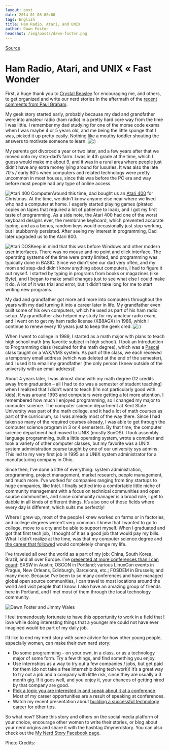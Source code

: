 ```yaml
---
layout: post
date: 2014-01-08 00:00
tags: English
title: Ham Radio, Atari, and UNIX
author: Dawn Foster
headshot: /img/posts/dawn-foster.png
---
```


[Source](http://fastwonderblog.com/2014/01/08/my-nerd-story-ham-radio-atari-and-unix/ "Permalink to Ham Radio, Atari, and UNIX « Fast Wonder")

# Ham Radio, Atari, and UNIX « Fast Wonder

First, a huge thank you to [Crystal Beasley][1] for encouraging me, and others, to get organized and write our nerd stories in the aftermath of the [recent comments from Paul Graham][2].

My geek story started early, probably because my dad and grandfather were into amateur radio (ham radio) in a pretty hard core way from the time I was little. I remember my dad studying for one of the morse code exams when I was maybe 4 or 5 years old, and me being the little sponge that I was, picked it up pretty easily. Nothing like a mouthy toddler shouting the answers to motivate someone to learn. ![:\)][3]

My parents got divorced a year or two later, and a few years after that we moved onto my step-dad’s farm. I was in 4th grade at the time, which I guess would make me about 9, and it was in a rural area where people just didn’t have any extra money lying around for luxuries. It was also the late 70′s / early 80′s when computers and related technology were pretty uncommon in most houses, since this was before the PC era and way before most people had any type of online access.

![Atari 400 Computer][4]Around this time, dad bought us an [Atari 400][5] for Christmas. At the time, we didn’t know anyone else near where we lived who had a computer at home. I eagerly started playing games (pirated copies on tapes that required a lot of patience to load), and I got my first taste of programming. As a side note, the Atari 400 had one of the worst keyboard designs ever, the membrane keyboard, which prevented accurate typing, and as a bonus, random keys would occasionally just stop working, but I stubbornly persisted. After seeing my interest in programming, Dad later upgraded us to the Atari 800.

![Atari DOS][6]Keep in mind that this was before Windows and other modern user interfaces. There was no mouse and no point and click interface. The operating systems of the time were pretty limited, and programming was typically done in BASIC. Since we didn’t see our dad very often, and my mom and step-dad didn’t know anything about computers, I had to figure it out myself. I started by typing in programs from books or magazines (like Byte), and I began to make small changes just to see what else I could make it do. A lot of it was trial and error, but it didn’t take long for me to start writing new programs.

My dad and grandfather got more and more into computers throughout the years with my dad turning it into a career later in life. My grandfather even built some of his own computers, which he used as part of his ham radio setup. My grandfather also helped my study for my amateur radio exam, and I went on to get my ham radio license (KB8AGX) in 1986, which I continue to renew every 10 years just to keep the geek cred. ![:\)][3]

When I went to college in 1989, I started as a math major with plans to teach high school math (my favorite subject in high school). I took an Introduction to Programming class (required for the math degree), which was a [Pascal][7] class taught on a VAX/VMS system. As part of the class, we each received a temporary email address (which was deleted at the end of the semester), and I used it to email my grandfather (the only person I knew outside of the university with an email address)!

About 4 years later, I was almost done with my math degree (12 credits away from graduation – all I had to do was a semester of student teaching) when I realized that I didn’t want to teach (I’m not particularly good with kids). It was around 1993 and computers were getting a lot more attention. I remembered how much I enjoyed programming, so I changed my major to computer science. The computer science department at Kent State University was part of the math college, and it had a lot of math courses as part of the curriculum, so I was already most of the way there. Since I had taken so many of the required courses already, I was able to get through the computer science program in 3 or 4 semesters. By that time, the computer science department had moved to UNIX (mostly SunOS). I took assembly language programming, built a little operating system, wrote a compiler and took a variety of other computer classes, but my favorite was a UNIX system administration course taught by one of our university sys admins. This led to my very first job in 1995 as a UNIX system administrator for a manufacturing company in Ohio.

Since then, I’ve done a little of everything: system administration, programming, project management, market research, people management, and much more. I’ve worked for companies ranging from tiny startups to huge companies, like Intel. I finally settled into a comfortable little niche of community management with a focus on technical communities and open source communities, and since community manager is a broad role, I get to dabble in all kinds of different things. It’s also one of those fields where every day is different, which suits me perfectly!

Where I grew up, most of the people I knew worked on farms or in factories, and college degrees weren’t very common. I knew that I wanted to go to college, move to a city and be able to support myself. When I graduated and got that first tech job, I thought of it as a good job that would pay my bills. What I didn’t realize at the time, was that my computer science degree and [the career that followed][8] would completely change my life.

I’ve traveled all over the world as a part of my job: China, South Korea, Brazil, and all over Europe. I’ve [presented at more conferences than I can count][9]: SXSW in Austin; OSCON in Portland; various LinuxCon events in Prague, New Orleans, Edinburgh, Barcelona, etc.; FOSDEM in Brussels; and many more. Because I’ve been to so many conferences and have managed global open source communities, I can travel to most locations around the world and visit people that I know. I also have an amazing group of friends here in Portland, and I met most of them through the local technology community.

![Dawn Foster and Jimmy Wales][10]

I feel tremendously fortunate to have this opportunity to work in a field that I love while doing interesting things that a younger me could not have ever imagined would be part of my daily job.

I’d like to end my nerd story with some advice for how other young people, especially women, can make their own nerd story:

  * Do some programming – on your own, in a class, or as a technology major of some form. Try a few things, and find something you enjoy.
  * Use internships as a way to try out a few companies / jobs, but get paid for them (do not take a free internship doing tech work)! It’s a great way to try out a job and a company with little risk, since they are usually a 3 month gig. If it goes well, and you enjoy it, your chances of getting hired by that company are good.
  * [Pick a topic you are interested in and speak about it at a conference][11]. Most of my career opportunities are a result of speaking at conferences.
  * Watch my recent presentation about [building a successful technology career][12] for other tips.

So what now? Share this story and others on the social media platform of your choice, encourage other women to write their stories, or blog about your nerd origins and share it with the hashtag #mynerdstory. You can also check out the [My Nerd Story Facebook page][13].

Photo Credits:

   [1]: http://skinnywhitegirl.com/blog/my-nerd-story/1101/
   [2]: http://valleywag.gawker.com/paul-graham-says-women-havent-been-hacking-for-the-pa-1490581236?rev=1388186389
   [3]: http://fastwonderblog.com/wp-includes/images/smilies/icon_smile.gif
   [4]: http://fastwonderblog.com/wp-content/uploads/2013/01/320px-Atari-400-Comp.jpg
   [5]: http://en.wikipedia.org/wiki/Atari_8-bit_family
   [6]: http://fastwonderblog.com/wp-content/uploads/2013/01/Ataridos-2.5-300x182.png
   [7]: http://en.wikipedia.org/wiki/Pascal_(programming_language)
   [8]: https://www.usenix.org/blog/wiac-interview-dawn-foster-puppet-labs-community-lead
   [9]: http://fastwonderblog.com/speaking/
   [10]: http://fastwonderblog.com/wp-content/uploads/2013/01/dawnfoster-jimmywales.jpg
   [11]: https://www.usenix.org/blog/how-write-talk-proposal
   [12]: https://www.usenix.org/conference/wiac13/summit-program/presentation/Foster
   [13]: https://www.facebook.com/mynerdstory
